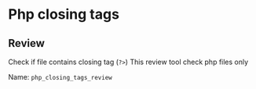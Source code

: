 # Php closing tags

## Review
  Check if file contains closing tag (`?>`)
  This review tool check php files only

  Name: `php_closing_tags_review`
